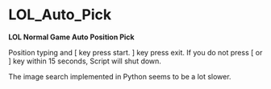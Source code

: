 # LOL_Auto_Pick
**LOL Normal Game Auto Position Pick**

Position typing and [ key press start. ] key press exit. If you do not press [ or ] key within 15 seconds, Script will shut down.

The image search implemented in Python seems to be a lot slower.
